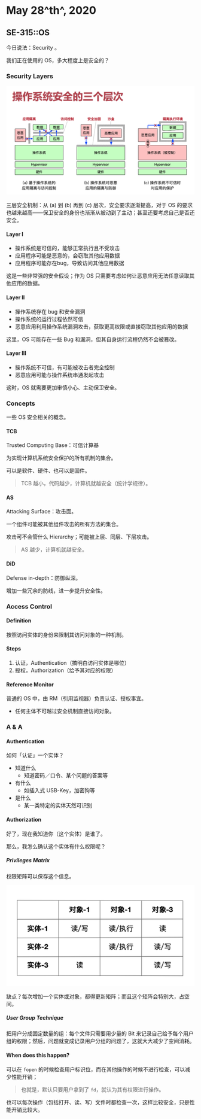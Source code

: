 # May 28^th^, 2020

## SE-315::OS

今日说法：Security 。

我们正在使用的 OS，多大程度上是安全的？

### Security Layers

![image-20200528140433599](28.assets/image-20200528140433599.png)

三层安全机制：从 (a) 到 (b) 再到 (c) 层次，安全要求逐渐提高，对于 OS 的要求也越来越高——保卫安全的身份也渐渐从被动到了主动；甚至还要考虑自己是否还安全。

#### Layer I

* 操作系统是可信的，能够正常执行且不受攻击
* 应用程序可能是恶意的，会窃取其他应用数据
* 应用程序可能存在bug，导致访问其他应用数据

这是一些非常强的安全假设；作为 OS 只需要考虑如何让恶意应用无法任意读取其他应用的数据。

#### Layer II

- 操作系统存在 bug 和安全漏洞
- 操作系统的运行过程依然可信
- 恶意应用利用操作系统漏洞攻击，获取更高权限或直接窃取其他应用的数据

这里，OS 可能存在一些 Bug 和漏洞，但其自身运行流程仍然不会被篡改。

#### Layer III

* 操作系统不可信，有可能被攻击者完全控制
* 恶意应用可能与操作系统串通发起攻击

这时，OS 就需要更加审慎小心、主动保卫安全。

### Concepts

一些 OS 安全相关的概念。

#### TCB

Trusted Computing Base：可信计算基

为实现计算机系统安全保护的所有机制的集合。

可以是软件、硬件、也可以是固件。

> TCB 越小，代码越少，计算机就越安全（统计学规律）。

#### AS

Attacking Surface：攻击面。

一个组件可能被其他组件攻击的所有方法的集合。

攻击可不会管什么 Hierarchy；可能被上层、同层、下层攻击。

> AS 越少，计算机就越安全。

#### DiD

Defense in-depth：防御纵深。

增加一些冗余的防线，进一步提升安全性。

### Access Control

#### Definition

按照访问实体的身份来限制其访问对象的一种机制。

#### Steps

1. 认证，Authentication（搞明白访问实体是哪位）
2. 授权，Authorization（给予其对应的权限）

#### Reference Monitor

普通的 OS 中，由 RM（引用监视器）负责认证、授权事宜。

* 任何主体不可越过安全机制直接访问对象。

### A & A

#### Authentication

如何「认证」一个实体？

* 知道什么
	* 知道密码／口令、某个问题的答案等
* 有什么
	* 如插入式 USB-Key，加密狗等
* 是什么
	* 某一类特定的实体天然可识别

#### Authorization

好了，现在我知道你（这个实体）是谁了。

那么，我怎么确认这个实体有什么权限呢？

##### Privileges Matrix

权限矩阵可以保存这个信息。

![image-20200528141654264](28.assets/image-20200528141654264.png)

缺点？每次增加一个实体或对象，都得更新矩阵；而且这个矩阵会特别大，占空间。

##### User Group Technique

把用户分成固定数量的组：每个文件只需要用少量的 Bit 来记录自己给予每个用户组的权限；然后，问题就变成记录用户分组的问题了，这就大大减少了空间消耗。

#### When does this happen?

可以在 `fopen` 的时候检查用户标识位，而在其他操作的时候不进行检查，可以减少性能开销；

> 也就是，默认只要用户拿到了 `fd`，就认为其有权限进行操作。

也可以每次操作（包括打开、读、写）文件时都检查一次，这样比较安全，只是性能开销比较大。